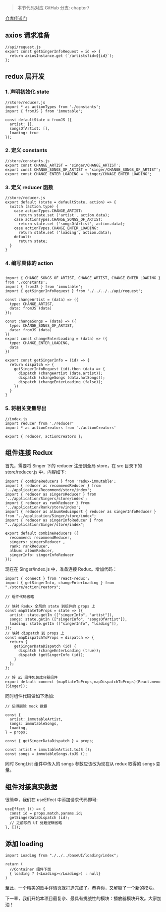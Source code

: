 > 本节代码对应 GitHub 分支: chapter7

[仓库传送门](https://github.com/sanyuan0704/react-cloud-music/tree/chapter7)

## axios 请求准备

```
//api/request.js
export const getSingerInfoRequest = id => {
  return axiosInstance.get (`/artists?id=${id}`);
};

```

## redux 层开发

### 1\. 声明初始化 state

```
//store/reducer.js
import * as actionTypes from './constants';
import { fromJS } from 'immutable';

const defaultState = fromJS ({
  artist: {},
  songsOfArtist: [],
  loading: true
});

```

### 2\. 定义 constants

```
//store/constants.js
export const CHANGE_ARTIST = 'singer/CHANGE_ARTIST';
export const CHANGE_SONGS_OF_ARTIST = 'singer/CHANGE_SONGS_OF_ARTIST';
export const CHANGE_ENTER_LOADING = 'singer/CHNAGE_ENTER_LOADING';

```

### 3\. 定义 reducer 函数

```
//store/reducer.js
export default (state = defaultState, action) => {
  switch (action.type) {
    case actionTypes.CHANGE_ARTIST:
      return state.set ('artist', action.data);
    case actionTypes.CHANGE_SONGS_OF_ARTIST:
      return state.set ('songsOfArtist', action.data);
    case actionTypes.CHANGE_ENTER_LOADING:
      return state.set ('loading', action.data);
    default:
      return state;
  }
}

```

### 4\. 编写具体的 action

```

import { CHANGE_SONGS_OF_ARTIST, CHANGE_ARTIST, CHANGE_ENTER_LOADING } from './constants';
import { fromJS } from 'immutable';
import { getSingerInfoRequest } from './../../../api/request';

const changeArtist = (data) => ({
  type: CHANGE_ARTIST,
  data: fromJS (data)
});

const changeSongs = (data) => ({
  type: CHANGE_SONGS_OF_ARTIST,
  data: fromJS (data)
})
export const changeEnterLoading = (data) => ({
  type: CHANGE_ENTER_LOADING,
  data
})

export const getSingerInfo = (id) => {
  return dispatch => {
    getSingerInfoRequest (id).then (data => {
      dispatch (changeArtist (data.artist));
      dispatch (changeSongs (data.hotSongs));
      dispatch (changeEnterLoading (false));
    })
  }
}

```

### 5\. 将相关变量导出

```
//index.js
import reducer from './reducer'
import * as actionCreators from './actionCreators'

export { reducer, actionCreators };

```

## 组件连接 Redux

首先，需要将 Singer 下的 reducer 注册到全局 store，在 src 目录下的 store/reducer.js 中，内容如下:

```
import { combineReducers } from 'redux-immutable';
import { reducer as recommendReducer } from '../application/Recommend/store/index';
import { reducer as singersReducer } from '../application/Singers/store/index';
import { reducer as rankReducer } from '../application/Rank/store/index';
import { reducer as albumReduimport { reducer as singerInfoReducer } from "../application/Singer/store/index";
import { reducer as singerInfoReducer } from "../application/Singer/store/index";

export default combineReducers ({
  recommend: recommendReducer,
  singers: singersReducer ,
  rank: rankReducer,
  album: albumReducer,
  singerInfo: singerInfoReducer
});

```

现在在 Singer/index.js 中，准备连接 Redux。增加代码：

```
import { connect } from 'react-redux';
import { getSingerInfo, changeEnterLoading } from "./store/actionCreators";

// 组件代码省略

// 映射 Redux 全局的 state 到组件的 props 上
const mapStateToProps = state => ({
  artist: state.getIn (["singerInfo", "artist"]),
  songs: state.getIn (["singerInfo", "songsOfArtist"]),
  loading: state.getIn (["singerInfo", "loading"]),
});
// 映射 dispatch 到 props 上
const mapDispatchToProps = dispatch => {
  return {
    getSingerDataDispatch (id) {
      dispatch (changeEnterLoading (true));
      dispatch (getSingerInfo (id));
    }
  };
};

// 将 ui 组件包装成容器组件
export default connect (mapStateToProps,mapDispatchToProps)(React.memo (Singer));

```

同时组件代码做如下添加:

```
// 记得删除 mock 数据

const { 
  artist: immutableArtist, 
  songs: immutableSongs, 
  loading,
} = props;

const { getSingerDataDispatch } = props;

const artist = immutableArtist.toJS ();
const songs = immutableSongs.toJS ();

```

同时 SongList 组件中传入的 songs 参数应该改为现在从 redux 取得的 songs 变量。

## 组件对接真实数据

很简单，我们在 useEffect 中添加请求代码即可:

```
useEffect (() => {
  const id = props.match.params.id;
  getSingerDataDispatch (id);
  // 之前写的 UI 处理逻辑省略
}, []);

```

## 添加 loading

```
import Loading from "./../../baseUI/loading/index";

return (
  //Container 组件下面
  { loading ? (<Loading></Loading>) : null}
)

```

至此，一个精美的歌手详情页就打造完成了。恭喜你，又解锁了一个新的模块。

下一章，我们开始本项目最复杂、最具有挑战性的模块：播放器模块开发。大家加油！